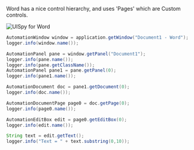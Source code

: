 Word has a nice control hierarchy, and uses 'Pages' which are Custom controls.

![UISpy for Word](https://github.com/mmarquee/ui-automation/blob/gh-pages/word.png)

```java
AutomationWindow window = application.getWindow("Document1 - Word");
logger.info(window.name());

AutomationPanel pane = window.getPanel("Document1");
logger.info(pane.name());
logger.info(pane.getClassName());
AutomationPanel pane1 = pane.getPanel(0);
logger.info(pane1.name());

AutomationDocument doc = pane1.getDocument(0);
logger.info(doc.name());

AutomationDocumentPage page0 = doc.getPage(0);
logger.info(page0.name());

AutomationEditBox edit = page0.getEditBox(0);
logger.info(edit.name());

String text = edit.getText();
logger.info("Text = " + text.substring(0,10));
```